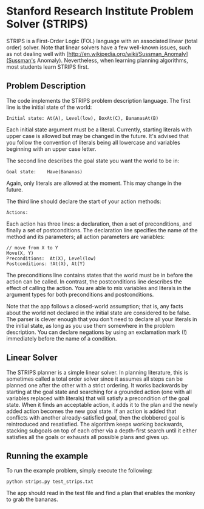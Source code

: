 # Stanford Research Institute Problem Solver (STRIPS)
STRIPS is a First-Order Logic (FOL) language with an associated linear (total order) solver. Note that linear solvers have a few well-known issues, such as not dealing well with [http://en.wikipedia.org/wiki/Sussman_Anomaly](Sussman's Anomaly). Nevertheless, when learning planning algorithms, most students learn STRIPS first.

## Problem Description
The code implements the STRIPS problem description language. The first line is the initial state of the world:

    Initial state: At(A), Level(low), BoxAt(C), BananasAt(B)

Each initial state argument must be a literal. Currently, starting literals with upper case is allowed but may be changed in the future. It's advised that you follow the convention of literals being all lowercase and variables beginning with an upper case letter.

The second line describes the goal state you want the world to be in:

    Goal state:    Have(Bananas)

Again, only literals are allowed at the moment. This may change in the future.

The third line should declare the start of your action methods:

    Actions:

Each action has three lines: a declaration, then a set of preconditions, and finally a set of postconditions. The declaration line specifies the name of the method and its parameters; all action parameters are variables:

    // move from X to Y
    Move(X, Y)
    Preconditions:  At(X), Level(low)
    Postconditions: !At(X), At(Y)

The preconditions line contains states that the world must be in before the action can be called. In contrast, the postconditions line describes the effect of calling the action. You are able to mix variables and literals in the argument types for both preconditions and postconditions.

Note that the app follows a closed-world assumption; that is, any facts about the world not declared in the initial state are considered to be false. The parser is clever enough that you don't need to declare all your literals in the initial state, as long as you use them somewhere in the problem description. You can declare negations by using an exclamation mark (!) immediately before the name of a condition.

## Linear Solver
The STRIPS planner is a simple linear solver. In planning literature, this is sometimes called a total order solver since it assumes all steps can be planned one after the other with a strict ordering. It works backwards by starting at the goal state and searching for a grounded action (one with all variables replaced with literals) that will satisfy a precondition of the goal state. When it finds an acceptable action, it adds it to the plan and the newly added action becomes the new goal state. If an action is added that conflicts with another already-satisfied goal, then the clobbered goal is reintroduced and resatisfied. The algorithm keeps working backwards, stacking subgoals on top of each other via a depth-first search until it either satisfies all the goals or exhausts all possible plans and gives up.

## Running the example
To run the example problem, simply execute the following:

    python strips.py test_strips.txt

The app should read in the test file and find a plan that enables the monkey to grab the bananas.
